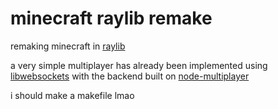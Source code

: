 # minecraft raylib remake
remaking minecraft in [raylib](https://github.com/raysan5/raylib)

a very simple multiplayer has already been implemented using [libwebsockets](https://github.com/warmcat/libwebsockets) with the backend built on [node-multiplayer](https://github.com/raxracks/node-multiplayer)

i should make a makefile lmao
